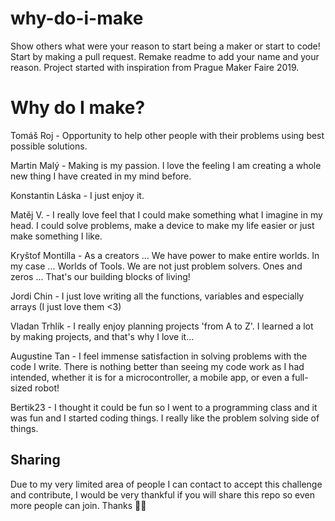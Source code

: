# why-do-i-make
Show others what were your reason to start being a maker or start to code! Start by making a pull request. Remake readme to add your name and your reason. 
Project started with inspiration from Prague Maker Faire 2019.

# Why do I make?

Tomáš Roj - Opportunity to help other people with their problems using best possible solutions.

Martin Malý - Making is my passion. I love the feeling I am creating a whole new thing I have created in my mind before.

Konstantin Láska - I just enjoy it.

Matěj V. - I really love feel that I could make something what I imagine in my head. I could solve problems, make a device to make my life easier or just make something I like.

Kryštof Montilla - As a creators ... We have power to make entire worlds. In my case ... Worlds of Tools. We are not just problem solvers.    Ones and zeros ...  That's our building blocks of living!

Jordi Chin - I just love writing all the functions, variables and especially arrays (I just love them <3)

Vladan Trhlík - I really enjoy planning projects 'from A to Z'. I learned a lot by making projects, and that's why I love it... 

Augustine Tan - I feel immense satisfaction in solving problems with the code I write. There is nothing better than seeing my code work as I had intended, whether it is for a microcontroller, a mobile app, or even a full-sized robot!

Bertik23 - I thought it could be fun so I went to a programming class and it was fun and I started coding things. I really like the problem solving side of things.

## Sharing

Due to my very limited area of people I can contact to accept this challenge and contribute, I would be very thankful if you will share this repo so even more people can join. Thanks 🎉🙌
